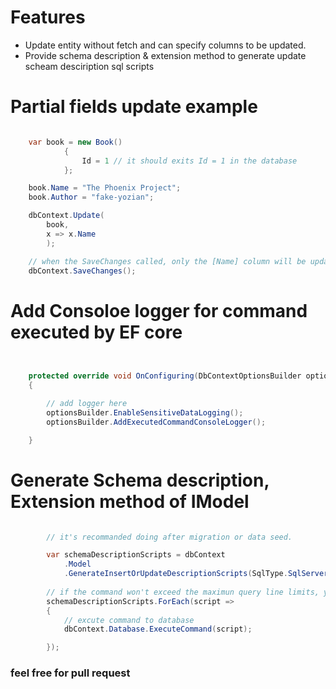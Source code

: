 # Features

* Update entity without fetch and can specify columns to be updated.
* Provide schema description & extension method to generate update scheam desciription sql scripts


# Partial fields update example


```csharp

    var book = new Book()
            {
                Id = 1 // it should exits Id = 1 in the database
            };

    book.Name = "The Phoenix Project";
    book.Author = "fake-yozian";

    dbContext.Update(
        book,
        x => x.Name
        );

    // when the SaveChanges called, only the [Name] column will be updated.
    dbContext.SaveChanges();

```

# Add Consoloe logger for command executed by EF core

```csharp


    protected override void OnConfiguring(DbContextOptionsBuilder optionsBuilder)
    {

		// add logger here
        optionsBuilder.EnableSensitiveDataLogging();
        optionsBuilder.AddExecutedCommandConsoleLogger();

    }

```


# Generate Schema description, Extension method of IModel

```csharp

        // it's recommanded doing after migration or data seed.

        var schemaDescriptionScripts = dbContext
            .Model
            .GenerateInsertOrUpdateDescriptionScripts(SqlType.SqlServer);
        
        // if the command won't exceed the maximun query line limits, you could join the scritps and execute once.
        schemaDescriptionScripts.ForEach(script =>
        {
            // excute command to database
            dbContext.Database.ExecuteCommand(script);

        });


```


### feel free for pull request

